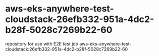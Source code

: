 # aws-eks-anywhere-test-cloudstack-26efb332-951a-4dc2-b28f-5028c7269b22-60
repository for use with E2E test job aws-eks-anywhere-test-cloudstack:26efb332-951a-4dc2-b28f-5028c7269b22-60
